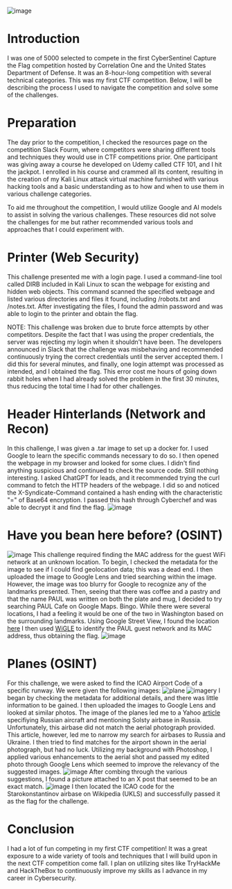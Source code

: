![image](https://github.com/Kincaid7/SentinelOne/assets/41767740/a31d8d37-1cb8-4cfc-b678-007819d14fa7)

# Introduction
I was one of 5000 selected to compete in the first CyberSentinel Capture the Flag competition hosted by Correlation One and the United States Department of Defense. It was an 8-hour-long competition with several technical categories. This was my first CTF competition. Below, I will be describing the process I used to navigate the competition and solve some of the challenges.

# Preparation
The day prior to the competition, I checked the resources page on the competition Slack Fourm, where competitors were sharing different tools and techniques they would use in CTF competitions prior. One participant was giving away a course he developed on Udemy called CTF 101, and I hit the jackpot. I enrolled in his course and crammed all its content, resulting in the creation of my Kali Linux attack virtual machine furnished with various hacking tools and a basic understanding as to how and when to use them in various challenge categories.

To aid me throughout the competition, I would utilize Google and AI models to assist in solving the various challenges. These resources did not solve the challenges for me but rather recommended various tools and approaches that I could experiment with.

# Printer (Web Security)
This challenge presented me with a login page. I used a command-line tool called DIRB included in Kali Linux to scan the webpage for existing and hidden web objects. This command scanned the specified webpage and listed various directories and files it found, including /robots.txt and /notes.txt. After investigating the files, I found the admin password and was able to login to the printer and obtain the flag. 

NOTE: This challenge was broken due to brute force attempts by other competitors. Despite the fact that I was using the proper credentials, the server was rejecting my login when it shouldn't have been. The developers announced in Slack that the challenge was misbehaving and recommended continuously trying the correct credentials until the server accepted them. I did this for several minutes, and finally, one login attempt was processed as intended, and I obtained the flag. This error cost me hours of going down rabbit holes when I had already solved the problem in the first 30 minutes, thus reducing the total time I had for other challenges.

# Header Hinterlands (Network and Recon)
In this challenge, I was given a .tar image to set up a docker for. I used Google to learn the specific commands necessary to do so. I then opened the webpage in my browser and looked for some clues. I didn't find anything suspicious and continued to check the source code. Still nothing interesting.
I asked ChatGPT for leads, and it recommended trying the curl command to fetch the HTTP headers of the webpage. I did so and noticed the X-Syndicate-Command contained a hash ending with the characteristic "=" of Base64 encryption. I passed this hash through Cyberchef and was able to decrypt it and find the flag.
![image](https://github.com/Kincaid7/SentinelOne/assets/41767740/065a4cfd-7657-41ff-97f7-0e3108355061)

# Have you bean here before? (OSINT)
![image](https://github.com/Kincaid7/SentinelOne/assets/41767740/2a693a39-75f3-434a-9304-083ba38ba780)
This challenge required finding the MAC address for the guest WiFi network at an unknown location.
To begin, I checked the metadata for the image to see if I could find geolocation data; this was a dead end.
I then uploaded the image to Google Lens and tried searching within the image. However, the image was too blurry for Google to recognize any of the landmarks presented.
Then, seeing that there was coffee and a pastry and that the name PAUL was written on both the plate and mug, I decided to try searching PAUL Cafe on Google Maps. Bingo. While there were several locations, I had a feeling it would be one of the two in Washington based on the surrounding landmarks. Using Google Street View, I found the location [here](https://www.google.com/maps/@38.90264,-77.0294949,3a,75y,29.05h,90t/data=!3m7!1e1!3m5!1ssBdahcJ2G1T_0CinNOmikg!2e0!6shttps:%2F%2Fstreetviewpixels-pa.googleapis.com%2Fv1%2Fthumbnail%3Fpanoid%3DsBdahcJ2G1T_0CinNOmikg%26cb_client%3Dmaps_sv.tactile.gps%26w%3D203%26h%3D100%26yaw%3D10.51405%26pitch%3D0%26thumbfov%3D100!7i16384!8i8192?entry=ttu)
I then used [WiGLE](https://wigle.net/map?maplat=38.90274358060917&maplon=-77.02941066978619&mapzoom=21&n=e3%20%2Fmap&coloring=density&rcoisMinimum=0) to identify the PAUL guest network and its MAC address, thus obtaining the flag.
![image](https://github.com/Kincaid7/SentinelOne/assets/41767740/fc4125fa-8fc4-422a-aa1d-f7d9fe93779c)


# Planes (OSINT)
For this challenge, we were asked to find the ICAO Airport Code of a specific runway. We were given the following images:
![plane](https://github.com/Kincaid7/SentinelOne/assets/41767740/4b7f6b71-0f9c-4d97-b7a9-87df2c451f6a)
![imagery](https://github.com/Kincaid7/SentinelOne/assets/41767740/4933381f-b9a6-4583-978d-6c0d7b1de836)
I began by checking the metadata for additional details, and there was little information to be gained. I then uploaded the images to Google Lens and looked at similar photos. The image of the planes led me to a Yahoo [article](https://www.yahoo.com/news/russian-tu-22m3-strategic-bomber-151500879.html) specifiying Russian aircraft and mentioning Solsty airbase in Russia. Unfortunately, this airbase did not match the aerial photograph provided. This article, however, led me to narrow my search for airbases to Russia and Ukraine. I then tried to find matches for the airport shown in the aerial photograph, but had no luck. Utilizing my background with Photoshop, I applied various enhancements to the aerial shot and passed my edited photo through Google Lens which seemed to improve the relevancy of the suggested images.
![image](https://github.com/Kincaid7/SentinelOne/assets/41767740/69606ab2-5cc9-460c-90c3-4297a6788f2b)
After combing through the various suggestions, I found a picture attached to an X post that seemed to be an exact match.
![image](https://github.com/Kincaid7/SentinelOne/assets/41767740/5c624fb7-2778-4497-8955-85e99ab67c5c)
I then located the ICAO code for the Starokonstantinov airbase on Wikipedia (UKLS) and successfully passed it as the flag for the challenge.

# Conclusion
I had a lot of fun competing in my first CTF competition! It was a great exposure to a wide variety of tools and techniques that I will build upon in the next CTF competition come fall. I plan on utilizing sites like TryHackMe and HackTheBox to continuously improve my skills as I advance in my career in Cybersecurity.
